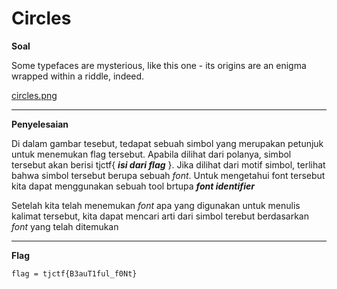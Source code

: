 # Circles

**Soal**

Some typefaces are mysterious, like this one - its origins are an enigma wrapped within a riddle, indeed. 

[circles.png](https://github.com/desyaapd/TJCTF-2020-baboba/edit/master/Cryptography/Circles/circles.png)

____________________________________

**Penyelesaian**

Di dalam gambar tesebut, tedapat sebuah simbol yang merupakan petunjuk untuk menemukan flag tersebut. Apabila dilihat dari polanya, simbol tersebut akan berisi tjctf{ **_isi dari flag_** }. Jika dilihat dari motif simbol, terlihat bahwa simbol tersebut berupa sebuah _font_. Untuk mengetahui font tersebut kita dapat menggunakan sebuah tool brtupa **_font identifier_**

Setelah kita telah menemukan _font_ apa yang digunakan untuk menulis kalimat tersebut, kita dapat mencari arti dari simbol terebut berdasarkan _font_ yang telah ditemukan

____________________________________

**Flag**

`flag = tjctf{B3auT1ful_f0Nt}`
